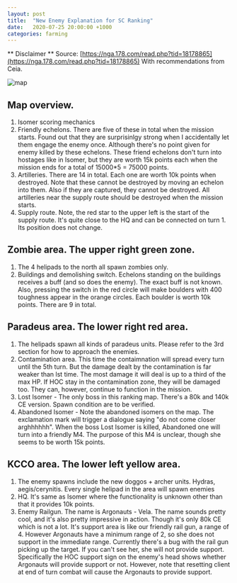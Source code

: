 ```yaml
---
layout: post
title:  "New Enemy Explanation for SC Ranking"
date:   2020-07-25 20:00:00 +1000
categories: farming
---
```


** Disclaimer **
Source: [https://nga.178.com/read.php?tid=18178865](https://nga.178.com/read.php?tid=18178865)
With recommendations from Ceia.

![map](/assets/sc-maps/maps.png)


## Map overview.
1. Isomer scoring mechanics
2. Friendly echelons. There are five of these in total when the mission starts. Found out that they are surprisinlgy strong when I accidentally let them engage the enemy once. Although there's no point given for enemy killed by these echelons. These friend echelons don't turn into hostages like in Isomer, but they are worth 15k points each when the mission ends for a total of 15000*5 = 75000 points.
3. Artilleries. There are 14 in total. Each one are worth 10k points when destroyed. Note that these cannot be destroyed by moving an echelon into them. Also if they are captured, they cannot be destroyed. All artilleries near the supply route should be destroyed when the mission starts.
4. Supply route. Note, the red star to the upper left is the start of the supply route. It's quite close to the HQ and can be connected on turn 1. Its position does not change.

## Zombie area. The upper right green zone.
1. The 4 helipads to the north all spawn zombies only.
2. Buildings and demolishing switch. Echelons standing on the buildings receives a buff (and so does the enemy). The exact buff is not known. Also, pressing the switch in the red circle will make boulders with 400 toughness appear in the orange circles. Each boulder is worth 10k points. There are 9 in total.

## Paradeus area. The lower right red area.
1. The helipads spawn all kinds of paradeus units. Please refer to the 3rd section for how to approach the enemies.
2. Contamination area. This time the contaimnation will spread every turn until the 5th turn. But the damage dealt by the contamination is far weaker than lst time. The most damage it will deal is up to a third of the max HP. If HOC stay in the contamination zone, they will be damaged too. They can, however, continue to function in the mission.
3. Lost Isomer - The only boss in this ranking map. There's a 80k and 140k CE version. Spawn condition are to be verified.
4. Abandoned Isomer - Note the abandoned isomers on the map. The exclamation mark will trigger a dialogue saying "do not come closer arghhhhhh". When the boss Lost Isomer is killed, Abandoned one will turn into a friendly M4. The purpose of this M4 is unclear, though she seems to be worth 15k points.

## KCCO area. The lower left yellow area.
1. The enemy spawns include the new doggos + archer units. Hydras, aegis/cerynitis. Every single helipad in the area will spawn enemies
2. HQ. It's same as Isomer where the functionality is unknown other than that it provides 10k points.
3. Enemy Railgun. The name is Argonauts - Vela. The name sounds pretty cool, and it's also pretty impressive in action. Though it's only 80k CE which is not a lot. It's support area is like our friendly rail gun, a range of 4. However Argonauts have a minimum range of 2, so she does not support in the immediate range. Currently there's a bug with the rail gun picking up the target. If you can't see her, she will not provide support. Specifically the HOC support sign on the enemy's head shows whether Argonauts will provide support or not. However, note that resetting client at end of turn combat will cause the Argonauts to provide support.

